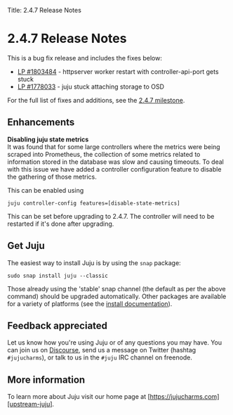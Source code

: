Title: 2.4.7 Release Notes 

# 2.4.7 Release Notes

This is a bug fix release and includes the fixes below:

- [LP #1803484](https://bugs.launchpad.net/juju/2.4/+bug/1803484) - httpserver worker restart with controller-api-port gets stuck
- [LP #1778033](https://bugs.launchpad.net/juju/2.4/+bug/1778033) - juju stuck attaching storage to OSD

For the full list of fixes and additions, see the
[2.4.7 milestone](https://launchpad.net/juju/+milestone/2.4.7).

## Enhancements

**Disabling juju state metrics**  
It was found that for some large controllers where the metrics were being
scraped into Prometheus, the collection of some metrics related to
information stored in the database was slow and causing timeouts. To deal
with this issue we have added a controller configuration feature to disable
the gathering of those metrics.

This can be enabled using

    juju controller-config features=[disable-state-metrics]

This can be set before upgrading to 2.4.7. The controller will need to be
restarted if it's done after upgrading.

## Get Juju

The easiest way to install Juju is by using the `snap` package:

    sudo snap install juju --classic

Those already using the 'stable' snap channel (the default as per the above
command) should be upgraded automatically. Other packages are available for a
variety of platforms (see the [install documentation][reference-install]).

## Feedback appreciated

Let us know how you're using Juju or of any questions you may have. You can
join us on [Discourse][juju-discourse-forum], send us a message on Twitter
(hashtag `#jujucharms`), or talk to us in the `#juju` IRC channel on
freenode.

## More information

To learn more about Juju visit our home page at 
[https://jujucharms.com][upstream-juju].


<!-- LINKS -->

[reference-install]: ./reference-install.md
[juju-discourse-forum]: https://discourse.jujucharms.com/
[upstream-juju]: https://jujucharms.com
